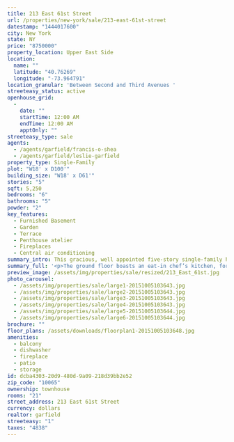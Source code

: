 ```yaml
---
title: 213 East 61st Street
url: /properties/new-york/sale/213-east-61st-street
datestamp: "1444017600"
city: New York
state: NY
price: "8750000"
property_location: Upper East Side
location:
  name: ""
  latitude: "40.76269"
  longitude: "-73.964791"
location_granular: 'Between Second and Third Avenues '
streeteasy_status: active
openhouse_grid:
  - 
    date: ""
    startTime: 12:00 AM
    endTime: 12:00 AM
    apptOnly: ""
streeteasy_type: sale
agents:
  - /agents/garfield/francis-o-shea
  - /agents/garfield/leslie-garfield
property_type: Single-Family
plot: "W18' x D100'"
building_size: "W18' x D61'"
stories: "5"
sqft: 5,250
bedrooms: "6"
bathrooms: "5"
powder: "2"
key_features:
  - Furnished Basement
  - Garden
  - Terrace
  - Penthouse atelier
  - Fireplaces
  - Central air conditioning
summary_intro: This gracious, well appointed five-story single-family home sits in the heart of the Treadwell Farms Historic District. Spanning approximately 5,250 square feet, the property is comprised of six bedrooms, five full and two half baths, a fully finished basement, and a lovely landscaped garden which abuts single-family homes on all sides. The property is centrally air-conditioned.
summary_full: '<p>The ground floor boasts an eat-in chef’s kitchen, formal dining room, and sitting room opening onto a an exceptionally well maintained garden.<br></p><p>The gracious parlor floor contains a living room with floor to ceiling casement windows, a terrace which overlooks the garden, as well as a library and office.<br></p><p>The master suite spans the entire third floor, with a quiet rear master bedroom, large bathroom, changing area, and an office.<br></p><p>The fourth and fifth stories house four family bedrooms, three full baths, and a glass enclosed penthouse atelier which floods the core of the building with natural light.<br></p><p>Call today for an appointment.<br></p>'
preview_image: /assets/img/properties/sale/resized/213_East_61st.jpg
photo_carousel:
  - /assets/img/properties/sale/large1-20151005103643.jpg
  - /assets/img/properties/sale/large2-20151005103643.jpg
  - /assets/img/properties/sale/large3-20151005103643.jpg
  - /assets/img/properties/sale/large4-20151005103643.jpg
  - /assets/img/properties/sale/large5-20151005103644.jpg
  - /assets/img/properties/sale/large6-20151005103644.jpg
brochure: ""
floor_plans: /assets/downloads/floorplan1-20151005103648.jpg
amenities:
  - balcony
  - dishwasher
  - fireplace
  - patio
  - storage
id: dcba4303-20d9-480d-9a09-218d39bb2e52
zip_code: "10065"
ownership: townhouse
rooms: "21"
street_address: 213 East 61st Street
currency: dollars
realtor: garfield
streeteasy: "1"
taxes: "4838"
---
```


